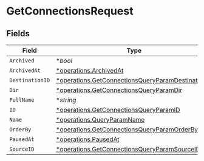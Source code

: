 # GetConnectionsRequest


## Fields

| Field                                                                                                                 | Type                                                                                                                  | Required                                                                                                              | Description                                                                                                           |
| --------------------------------------------------------------------------------------------------------------------- | --------------------------------------------------------------------------------------------------------------------- | --------------------------------------------------------------------------------------------------------------------- | --------------------------------------------------------------------------------------------------------------------- |
| `Archived`                                                                                                            | **bool*                                                                                                               | :heavy_minus_sign:                                                                                                    | N/A                                                                                                                   |
| `ArchivedAt`                                                                                                          | [*operations.ArchivedAt](../../models/operations/archivedat.md)                                                       | :heavy_minus_sign:                                                                                                    | N/A                                                                                                                   |
| `DestinationID`                                                                                                       | [*operations.GetConnectionsQueryParamDestinationID](../../models/operations/getconnectionsqueryparamdestinationid.md) | :heavy_minus_sign:                                                                                                    | N/A                                                                                                                   |
| `Dir`                                                                                                                 | [*operations.GetConnectionsQueryParamDir](../../models/operations/getconnectionsqueryparamdir.md)                     | :heavy_minus_sign:                                                                                                    | N/A                                                                                                                   |
| `FullName`                                                                                                            | **string*                                                                                                             | :heavy_minus_sign:                                                                                                    | N/A                                                                                                                   |
| `ID`                                                                                                                  | [*operations.GetConnectionsQueryParamID](../../models/operations/getconnectionsqueryparamid.md)                       | :heavy_minus_sign:                                                                                                    | N/A                                                                                                                   |
| `Name`                                                                                                                | [*operations.QueryParamName](../../models/operations/queryparamname.md)                                               | :heavy_minus_sign:                                                                                                    | N/A                                                                                                                   |
| `OrderBy`                                                                                                             | [*operations.GetConnectionsQueryParamOrderBy](../../models/operations/getconnectionsqueryparamorderby.md)             | :heavy_minus_sign:                                                                                                    | N/A                                                                                                                   |
| `PausedAt`                                                                                                            | [*operations.PausedAt](../../models/operations/pausedat.md)                                                           | :heavy_minus_sign:                                                                                                    | N/A                                                                                                                   |
| `SourceID`                                                                                                            | [*operations.GetConnectionsQueryParamSourceID](../../models/operations/getconnectionsqueryparamsourceid.md)           | :heavy_minus_sign:                                                                                                    | N/A                                                                                                                   |